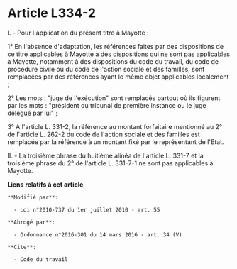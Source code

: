 # Article L334-2

I. - Pour l'application du présent titre à Mayotte :

1° En l'absence d'adaptation, les références faites par des dispositions de ce titre applicables à Mayotte à des dispositions
qui ne sont pas applicables à Mayotte, notamment à des dispositions du code du travail, du code de procédure civile ou du
code de l'action sociale et des familles, sont remplacées par des références ayant le même objet applicables localement ;

2° Les mots : "juge de l'exécution" sont remplacés partout où ils figurent par les mots : "président du tribunal de première
instance ou le juge délégué par lui" ;

3° A l'article L. 331-2, la référence au montant forfaitaire mentionné au 2° de l'article L. 262-2 du code de l'action
sociale et des familles est remplacée par la référence à un montant fixé par le représentant de l'Etat.

II. - La troisième phrase du huitième alinéa de l'article L. 331-7 et la troisième phrase du 2° de l'article L. 331-7-1 ne
sont pas applicables à Mayotte.

**Liens relatifs à cet article**

	**Modifié par**:

	  - Loi n°2010-737 du 1er juillet 2010 - art. 55

	**Abrogé par**:

	  - Ordonnance n°2016-301 du 14 mars 2016 - art. 34 (V)

	**Cite**:

	  - Code du travail
